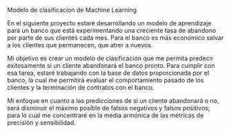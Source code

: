 Modelo de clasificacion de Machine Learning


En el siguiente proyecto estaré desarrollando un modelo de aprendizaje para un banco que está experimentando una creciente tasa de abandono por parte de sus clientes cada mes. Para el banco es más económico salvar a los clientes que permanecen, que atrer a nuevos.

Mi objetivo es crear un modelo de clasificación que me permita predecir exitosamente si un cliente abandonará el banco pronto. Para cumplir con esa tarea, estaré trabajando con la base de datos proporcionada por el banco, la cual me permitirá evaluar el comportamiento pasado de los clientes y la terminación de contratos con el banco.

Mi enfoque en cuanto a las predicciones de si un cliente abandonará o no, será disminuir el máximo posible de falsos negativos y falsos positivos; para lo cual me concentraré en la media armónica de las métricas de precisión y sensibilidad.
